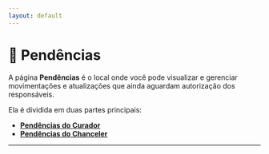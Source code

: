 ```yaml
---
layout: default
---
```


# 📌 Pendências

A página **Pendências** é o local onde você pode visualizar e gerenciar movimentações e atualizações que ainda aguardam autorização dos responsáveis.

Ela é dividida em duas partes principais:

- [**Pendências do Curador**](3.1%20pendencias-do-curador.md)  
- [**Pendências do Chanceler**](3.2%20pendencias-do-chanceler.md)

---